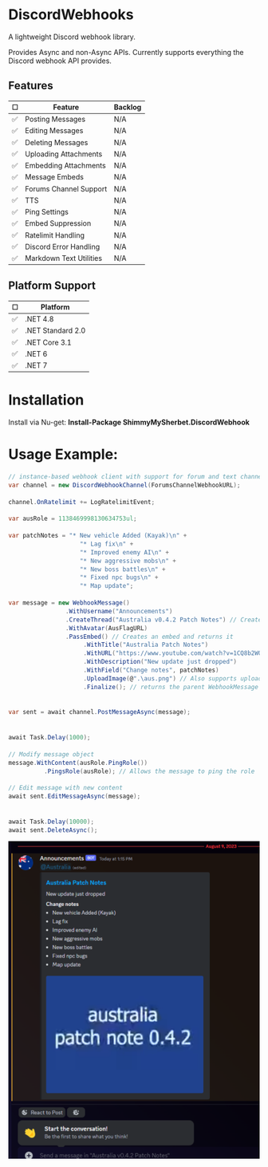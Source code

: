 # DiscordWebhooks
A lightweight Discord webhook library. 

Provides Async and non-Async APIs. Currently supports everything the Discord webhook API provides.
## Features
| ☐ | Feature | Backlog |
| ------------- | ------------- | -- |
| ✅  | Posting Messages  | N/A |
| ✅  | Editing Messages  | N/A |
| ✅  | Deleting Messages  | N/A |
| ✅  | Uploading Attachments  | N/A |
| ✅  | Embedding Attachments  | N/A |
| ✅  | Message Embeds | N/A |
| ✅  | Forums Channel Support | N/A |
| ✅  | TTS | N/A |
| ✅  | Ping Settings | N/A |
| ✅  | Embed Suppression | N/A |
| ✅  | Ratelimit Handling | N/A |
| ✅  | Discord Error Handling | N/A |
| ✅  | Markdown Text Utilities | N/A |

## Platform Support
| ☐ | Platform |
| ------------- | ------------- |
| ✅  | .NET 4.8  |
| ✅  | .NET Standard 2.0  |
 ✅  | .NET Core 3.1  |
| ✅  | .NET 6  |
| ✅  | .NET 7  |



# Installation
Install via Nu-get: **Install-Package ShimmyMySherbet.DiscordWebhook**


# Usage Example:

```cs
// instance-based webhook client with support for forum and text channels.
var channel = new DiscordWebhookChannel(ForumsChannelWebhookURL);

channel.OnRatelimit += LogRatelimitEvent;

var ausRole = 1138469998130634753ul;

var patchNotes = "* New vehicle Added (Kayak)\n" +
                    "* Lag fix\n" +
                    "* Improved enemy AI\n" +
                    "* New aggressive mobs\n" +
                    "* New boss battles\n" +
                    "* Fixed npc bugs\n" +
                    "* Map update";

var message = new WebhookMessage()
                .WithUsername("Announcements")
                .CreateThread("Australia v0.4.2 Patch Notes") // Creates a thread in forums channels
                .WithAvatar(AusFlagURL)
                .PassEmbed() // Creates an embed and returns it
                     .WithTitle("Australia Patch Notes")
                     .WithURL("https://www.youtube.com/watch?v=1CQ8b2WOWW8")
                     .WithDescription("New update just dropped")
                     .WithField("Change notes", patchNotes)
                     .UploadImage(@".\aus.png") // Also supports uploading byte[]
                     .Finalize(); // returns the parent WebhookMessage


var sent = await channel.PostMessageAsync(message);


await Task.Delay(1000);

// Modify message object
message.WithContent(ausRole.PingRole())
          .PingsRole(ausRole); // Allows the message to ping the role

// Edit message with new content
await sent.EditMessageAsync(message);


await Task.Delay(10000);
await sent.DeleteAsync();
```
<img src="https://github.com/ShimmyMySherbet/DiscordWebhooks/blob/master/media/example.png?raw=true">
